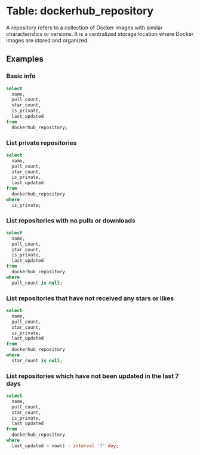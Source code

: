 # Table: dockerhub_repository

A repository refers to a collection of Docker images with similar characteristics or versions. It is a centralized storage location where Docker images are stored and organized.

## Examples

### Basic info

```sql
select
  name,
  pull_count,
  star_count,
  is_private,
  last_updated
from
  dockerhub_repository;
```

### List private repositories

```sql
select
  name,
  pull_count,
  star_count,
  is_private,
  last_updated
from
  dockerhub_repository
where
  is_private;
```

### List repositories with no pulls or downloads

```sql
select
  name,
  pull_count,
  star_count,
  is_private,
  last_updated
from
  dockerhub_repository
where
  pull_count is null;
```

### List repositories that have not received any stars or likes

```sql
select
  name,
  pull_count,
  star_count,
  is_private,
  last_updated
from
  dockerhub_repository
where
  star_count is null;
```

### List repositories which have not been updated in the last 7 days

```sql
select
  name,
  pull_count,
  star_count,
  is_private,
  last_updated
from
  dockerhub_repository
where
  last_updated > now() - interval '7' day;
```
